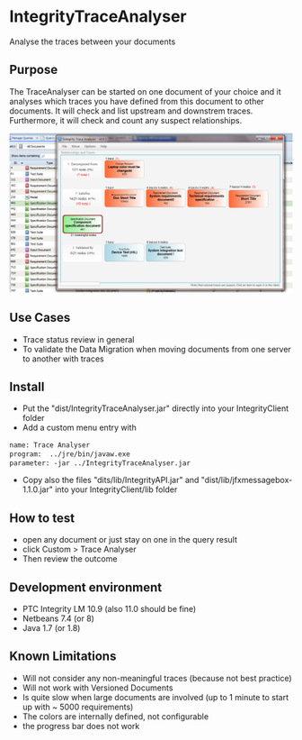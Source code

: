 # IntegrityTraceAnalyser
Analyse the traces between your documents 

## Purpose
The TraceAnalyser can be started on one document of your choice and it analyses which traces you have defined from this document  to other documents. 
It will check and list upstream and downstrem traces.
Furthermore, it will check and count any suspect relationships. 

![TraceAnalyser](doc/TraceAnalyser.PNG)

## Use Cases
- Trace status review in general
- To validate the Data Migration when moving documents from one server to another with traces 

## Install
- Put the "dist/IntegrityTraceAnalyser.jar" directly into your IntegrityClient folder
- Add a custom menu entry with 
```
name: Trace Analyser
program:  ../jre/bin/javaw.exe
parameter: -jar ../IntegrityTraceAnalyser.jar
```
- Copy also the files "dits/lib/IntegrityAPI.jar" and "dist/lib/jfxmessagebox-1.1.0.jar" into your IntegrityClient/lib folder

## How to test
- open any document or just stay on one in the query result
- click Custom > Trace Analyser
- Then review the outcome

##  Development environment
- PTC Integrity LM 10.9 (also 11.0 should be fine)
- Netbeans 7.4 (or 8)
- Java 1.7 (or 1.8)

## Known Limitations
- Will not consider any non-meaningful traces (because not best practice)
- Will not work with Versioned Documents
- Is quite slow when large documents are involved (up to 1 minute to start up with ~ 5000 requirements)
- The colors are internally defined, not configurable
- the progress bar does not work 
